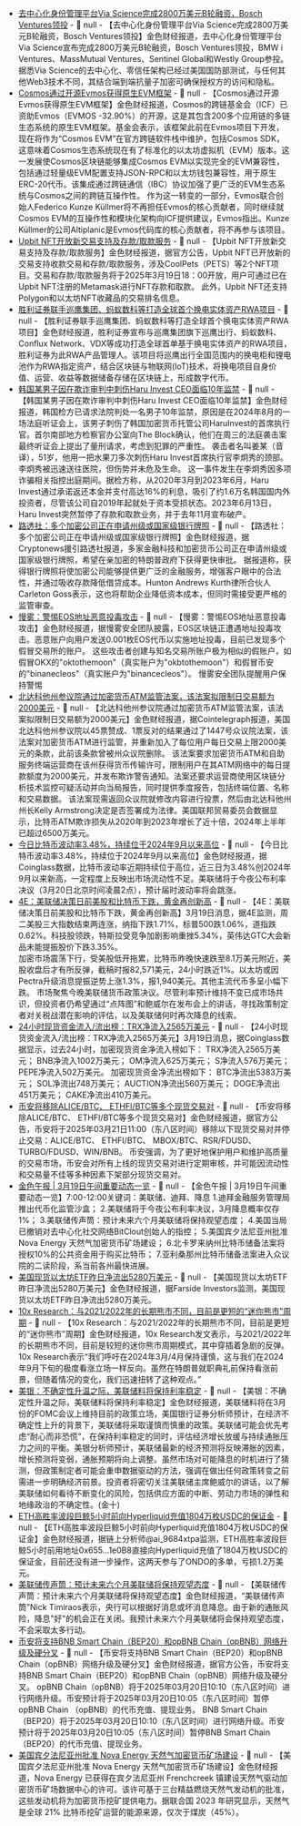 - [去中心化身份管理平台Via Science完成2800万美元B轮融资，Bosch Ventures领投](https://www.citybiz.co/article/673471/via-science-raises-28-million-series-b/) - 📰 null - 【去中心化身份管理平台Via Science完成2800万美元B轮融资，Bosch Ventures领投】金色财经报道，去中心化身份管理平台Via Science宣布完成2800万美元B轮融资，Bosch Ventures领投，BMW i Ventures、MassMutual Ventures、Sentinel Global和Westly Group参投。据悉Via Science的去中心化、零信任架构已经过美国国防部测试，与任何其他Web3技术不同，其结合端到端抗量子加密可确保授权方的访问和隐私。
- [Cosmos通过开源Evmos获得原生EVM框架](https://www.theblock.co/post/346955/cosmos-evm?utm_source=twitter&utm_medium=social) - 📰 null - 【Cosmos通过开源Evmos获得原生EVM框架】金色财经报道，Cosmos的跨链基金会（ICF）已资助Evmos（EVMOS -32.90%）的开源，这是其包含200多个应用链的多链生态系统的原生EVM框架。基金会表示，该框架此前在Evmos项目下开发，现在将作为“Cosmos EVM”在官方跨链软件栈中维护，包括Cosmos SDK，这意味着Cosmos生态系统现在有了标准化的以太坊虚拟机（EVM）版本。这一发展使Cosmos区块链能够集成Cosmos EVM以实现完全的EVM兼容性，包括通过轻量级EVM配置支持JSON-RPC和以太坊钱包兼容性，用于原生ERC-20代币。该集成通过跨链通信（IBC）协议加强了更广泛的EVM生态系统与Cosmos之间的跨链互操作性。 
作为这一转变的一部分，Evmos联合创始人Federico Kunze Küllmer将不再担任Evmos的核心贡献者，同时继续就Cosmos EVM的互操作性和模块化架构向ICF提供建议，Evmos指出。Kunze Küllmer的公司Altiplanic是Evmos代码库的核心贡献者，将不再参与该项目。
- [Upbit NFT开放新交易支持及存款/取款服务](https://upbit.com/service_center/notice?id=4961) - 📰 null - 【Upbit NFT开放新交易支持及存款/取款服务】金色财经报道，据官方公告，Upbit NFT已开放新的交易支持收款交易和存款/取款服务，涉及CoolPets（PETS）等2个NFT项目。交易和存款/取款服务将于2025年3月19日18：00开放，用户可通过已在Upbit NFT注册的Metamask进行NFT存款和取款。 
此外，Upbit NFT还支持Polygon和以太坊NFT收藏品的交易排名信息。
- [胜利证券联手巡鹰集团、蚂蚁数科等打造全球首个换电实体资产RWA项目]() - 📰 null - 【胜利证券联手巡鹰集团、蚂蚁数科等打造全球首个换电实体资产RWA项目】金色财经报道，胜利证券宣布与巡鹰集团旗下巡鹰出行、蚂蚁数科、Conflux Network、VDX等成功打造全球首单基于换电实体资产的RWA项目，胜利证券为此RWA产品管理人。该项目将巡鹰出行全国范围内的换电柜和锂电池作为RWA指定资产，结合区块链与物联网(IoT)技术，将换电项目自身价值、运营、收益等数据储备存储在区块链上，形成数字代币。
- [韩国某男子因在欺诈审判中刺伤Haru Invest CEO面临10年监禁](https://www.theblock.co/post/346953/south-korean-man-faces-10-years-in-prison-for-stabbing-crypto-ceo-during-fraud-trial?utm_source=twitter&utm_medium=social) - 📰 null - 【韩国某男子因在欺诈审判中刺伤Haru Invest CEO面临10年监禁】金色财经报道，韩国检方已请求法院判处一名男子10年监禁，原因是在2024年8月的一场法庭听证会上，该男子刺伤了韩国加密货币托管公司HaruInvest的首席执行官。首尔南部地方检察官办公室向The Block确认，他们在周三的法庭袭击案最终听证会上提出了量刑请求，考虑到犯罪的严重性。 
袭击者名叫姜某（音译），51岁，他用一把水果刀多次刺伤Haru Invest首席执行官李炯秀的颈部。李炯秀被迅速送往医院，但伤势并未危及生命。 
这一事件发生在李炯秀因多项诈骗相关指控出庭期间。据检方称，从2020年3月到2023年6月，Haru Invest通过承诺返还本金并支付高达16%的利息，吸引了约1.6万名韩国国内外投资者，尽管该公司自2019年起就处于资本受损状态。2023年6月13日，Haru Invest突然暂停了存款和取款业务，并于去年11月宣布破产。
- [路透社：多个加密公司正在申请州级或国家级银行牌照](https://cryptonews.com/news/crypto-firms-seek-to-register-as-banks/?feed_id=13063&_unique_id=67da528f856eb) - 📰 null - 【路透社：多个加密公司正在申请州级或国家级银行牌照】金色财经报道，据Cryptonews援引路透社报道，多家金融科技和加密货币公司正在申请州级或国家级银行牌照，希望在亲加密的特朗普政府下获得更快审批。 
据报道称，获得银行牌照将使加密公司能够提供更广泛的金融服务，增强客户眼中的合法性，并通过吸收存款降低借贷成本。Hunton Andrews Kurth律所合伙人Carleton Goss表示，这也将帮助企业降低资本成本，但同时需接受更严格的监管审查。
- [慢雾：警惕EOS地址恶意投毒攻击](https://x.com/SlowMist_Team/status/1902224357839323641) - 📰 null - 【慢雾：警惕EOS地址恶意投毒攻击】金色财经报道，据慢雾安全团队披露，EOS区块链正遭遇地址投毒攻击。恶意账户向用户发送0.001枚EOS代币以实施地址投毒，目前已发现多个假冒交易所的账户。 
这些攻击者创建与知名交易所账户极为相似的假账户，如假冒OKX的"oktothemoon"（真实账户为"okbtothemoon"）和假冒币安的"binanecleos"（真实账户为"binancecleos"）。 
慢雾安全团队提醒用户保持警惕
- [北达科他州参议院通过加密货币ATM监管法案，该法案拟限制日交易额为2000美元](https://cointelegraph.com/news/north-dakota-senate-passes-crypto-atm-bill-2000-daily-limit) - 📰 null - 【北达科他州参议院通过加密货币ATM监管法案，该法案拟限制日交易额为2000美元】金色财经报道，据Cointelegraph报道，美国北达科他州参议院以45票赞成、1票反对的结果通过了1447号众议院法案，该法案对加密货币ATM进行监管，并重新加入了每位用户每日交易上限2000美元的条款，此前该条款曾被州众议院删除。 
该法案要求加密货币ATM和自助服务终端运营商在该州获得货币传输许可，限制用户在其ATM网络中的每日提款额度为2000美元，并发布欺诈警告通知。法案还要求运营商使用区块链分析技术监控可疑活动并向当局报告，同时提供季度报告，包括终端位置、名称和交易数据。 
该法案现需返回众议院就修改内容进行投票，然后由北达科他州州长Kelly Armstrong决定是否签署成为法律。美国联邦贸易委员会数据显示，比特币ATM欺诈损失从2020年到2023年增长了近十倍，2024年上半年已超过6500万美元。
- [今日比特币波动率3.48%，持续位于2024年9月以来高位](https://www.coinglass.com/zh/pro/i/bl) - 📰 null - 【今日比特币波动率3.48%，持续位于2024年9月以来高位】金色财经报道，据Coinglass数据，比特币波动率近期持续位于高位，近三日为3.48%创2024年9月以来新高，一定程度上反映出市场流动性不足。美联储将于今夜公布利率决议（3月20日北京时间凌晨2点），预计届时波动率将会跳涨。
- [4E：美联储决策日前美股和比特币下跌，黄金再创新高](https://x.com/4EChinese/status/1902188754518835426) - 📰 null - 【4E：美联储决策日前美股和比特币下跌，黄金再创新高】3月19日消息，据4E监测，周二美股三大指数结束两连涨，纳指下跌1.71%，标普500跌1.06%，道指跌0.62%。科技股领跌，特斯拉受竞争加剧影响重挫5.34%，英伟达GTC大会新品未能提振股价下跌3.35%。  
加密市场震荡下行，受美股低开拖累，比特币昨晚快速跌至8.1万美元附近，美股收盘后才有所反弹，截稿时报82,571美元，24小时跌近1%。以太坊或因Pectra升级消息提振逆势上涨1.3%，报1,940美元。其他主流代币多呈小幅下跌。 
市场聚焦今晚美联储货币政策决议。尽管利率预计维持不变已成市场共识，但投资者仍希望通过“点阵图”和鲍威尔在发布会上的讲话，寻找政策制定者对关税战潜在影响的评估，以及美联储何时再次降息的线索。
- [24小时现货资金流入/流出榜：TRX净流入2565万美元](https://www.coinglass.com/zh/spot-inflow-outflow) - 📰 null - 【24小时现货资金流入/流出榜：TRX净流入2565万美元】3月19日消息，据Coinglass数据显示，过去24小时，加密现货资金净流入榜如下： 
TRX净流入2565万美元； 
BNB净流入1002万美元； 
OM净流入625万美元； 
S净流入576万美元； 
PEPE净流入502万美元。 
加密现货资金净流出榜如下： 
BTC净流出5383万美元； 
SOL净流出748万美元； 
AUCTION净流出560万美元； 
DOGE净流出451万美元； 
CAKE净流出410万美元。
- [币安将移除ALICE/BTC、 ETHFI/BTC等多个现货交易对](https://www.binance.com/zh-CN/support/announcement/69ff9abd38ad4cfcbe4521f654278a7d) - 📰 null - 【币安将移除ALICE/BTC、 ETHFI/BTC等多个现货交易对】金色财经报道，据官方公告，币安将于2025年03月21日11:00（东八区时间）移除以下现货交易对并停止交易：ALICE/BTC、 ETHFI/BTC、 MBOX/BTC、RSR/FDUSD、TURBO/FDUSD、WIN/BNB。 
币安强调，为了更好地保护用户和维护高质量的交易市场，币安会对所有上线的现货交易对进行定期审核，并可能因流动性和交易量不佳等多种因素下架部分现货交易对。
- [金色午报 | 3月19日午间重要动态一览]() - 📰 null - 【金色午报 | 3月19日午间重要动态一览】7:00-12:00关键词：美联储、迪拜、降息 
1.迪拜金融服务管理局推出代币化监管沙盒； 
2.美联储将于今夜公布利率决议，3月降息概率仅存1%； 
3.美联储传声筒：预计未来六个月美联储将保持观望态度； 
4.美国当局已撤销对去中心化社交网络BitClout创始人的指控； 
5.美国宾夕法尼亚州批准 Nova Energy 天然气加密货币矿场建设； 
6.北卡罗来纳州比特币储备法案将授权10%的公共资金用于购买比特币； 
7.亚利桑那州比特币储备法案进入众议院的二读阶段，系当前各州最快进展。
- [美国现货以太坊ETF昨日净流出5280万美元](https://farside.co.uk/eth/) - 📰 null - 【美国现货以太坊ETF昨日净流出5280万美元】金色财经报道，据Farside Investors监测，美国现货以太坊ETF昨日净流出5280万美元。
- [10x Research：与2021/2022年的长期熊市不同，目前是更短的“迷你熊市”周期](https://x.com/10x_Research/status/1902203042470199666) - 📰 null - 【10x Research：与2021/2022年的长期熊市不同，目前是更短的“迷你熊市”周期】金色财经报道，10x Research发文表示，与2021/2022年的长期熊市不同，目前是较短的迷你熊市周期模式，其中穿插着急剧的反弹。10x Research表示“我们呼吁在2024年3月/4月保持谨慎，这与我们在2024年9月下旬的极度看涨立场一样反向。虽然在特朗普就职典礼前保持看涨前景，但随着情况的变化，我们迅速扭转了这种观点。”
- [美银：不确定性升温之际，美联储料将保持利率稳定]() - 📰 null - 【美银：不确定性升温之际，美联储料将保持利率稳定】金色财经报道，美联储料将在3月份的FOMC会议上维持目前的政策立场，美国银行证券分析师预计，在经济不确定性上升的背景下，美联储将采取谨慎而慎重的政策。美联储可能会优先考虑“耐心而非恐慌”，在保持利率稳定的同时，评估经济增长放缓与持续通胀压力之间的平衡。美银分析师预计，美联储最新的经济预测将反映滞胀的因素，增长预测将变弱，通胀预期将向上调整。虽然市场对可能降息的时机进行了猜测，但政策制定者可能会重申数据驱动的方法，强调在做出任何政策转变之前需进一步明确经济前景。投资者将密切关注美联储主席鲍威尔的讲话，以了解美联储如何看待不断变化的风险，包括供应方面的中断、劳动力市场的弹性和地缘政治的不确定性。(金十)
- [ETH高胜率波段巨鲸5小时前向Hyperliquid充值1804万枚USDC的保证金](https://x.com/ai_9684xtpa/status/1902202742552338528) - 📰 null - 【ETH高胜率波段巨鲸5小时前向Hyperliquid充值1804万枚USDC的保证金】金色财经报道，据链上分析师@ai_9684xtpa监测，ETH高胜率波段巨鲸5小时前用地址0x655...1e0B8直接向Hyperliquid充值了1804万枚USDC的保证金，目前还没有进一步操作，这两天参与了ONDO的多单，亏损1.2万美元。
- [美联储传声筒：预计未来六个月美联储将保持观望态度](https://x.com/NickTimiraos/status/1902196801265905837) - 📰 null - 【美联储传声筒：预计未来六个月美联储将保持观望态度】金色财经报道，“美联储传声筒”Nick Timiraos表示，央行可以根据好消息或坏消息降息。由于新的通胀风险，降息"好"的机会正在关闭。我预计未来六个月美联储将会保持观望态度，不会采取太多行动。
- [币安将支持BNB Smart Chain（BEP20）和opBNB Chain（opBNB）网络升级及硬分叉](https://www.binance.com/zh-CN/support/announcement/detail/a7ab67143b654078a405ed7b5b58fa79) - 📰 null - 【币安将支持BNB Smart Chain（BEP20）和opBNB Chain（opBNB）网络升级及硬分叉】金色财经报道，据官方公告，币安将支持BNB Smart Chain（BEP20）和opBNB Chain（opBNB）网络升级及硬分叉。 
opBNB Chain（opBNB）将于2025年03月20日10:10（东八区时间）进行网络升级。币安预计将于2025年03月20日10:05（东八区时间）暂停opBNB Chain （opBNB）的代币充值、提现业务。 
BNB Smart Chain（BEP20）将于2025年03月20日10:10（东八区时间）进行网络升级。币安预计将于2025年03月20日10:05（东八区时间）暂停BNB Smart Chain（BEP20）的代币充值、提现业务。
- [美国宾夕法尼亚州批准 Nova Energy 天然气加密货币矿场建设](https://www.datacenterdynamics.com/en/news/nova-energys-natural-gas-powered-cryptomine-in-pennsylvania-approved/) - 📰 null - 【美国宾夕法尼亚州批准 Nova Energy 天然气加密货币矿场建设】金色财经报道，Nova Energy 已获得在宾夕法尼亚州 Frenchcreek 镇建设天然气驱动加密货币矿场数据中心的许可。该许可基于三台精益燃烧天然气发动机的批准，这些发动机将为加密货币挖矿提供电力。据联合国 2023 年研究显示，天然气是全球 21% 比特币挖矿运营的能源来源，仅次于煤炭（45%）。
